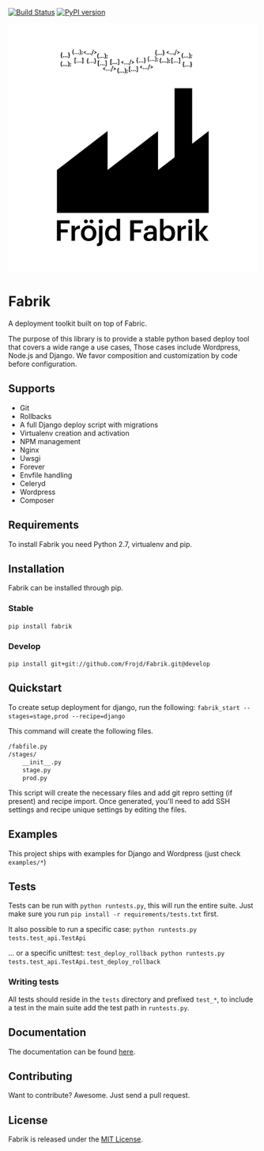 [![Build Status](https://travis-ci.org/Frojd/Fabrik.svg?branch=master)](https://travis-ci.org/Frojd/Fabrik)
[![PyPI version](https://badge.fury.io/py/fabrik.svg)](http://badge.fury.io/py/fabrik)

![Fabrik](https://raw.githubusercontent.com/frojd/fabrik/develop/img/frojd-fabrik.png)

# Fabrik
A deployment toolkit built on top of Fabric.

The purpose of this library is to provide a stable python based deploy tool that covers a wide range a use cases,
Those cases include Wordpress, Node.js and Django. We favor composition and customization by code before configuration.

## Supports
- Git
- Rollbacks
- A full Django deploy script with migrations
- Virtualenv creation and activation
- NPM management
- Nginx
- Uwsgi
- Forever
- Envfile handling
- Celeryd
- Wordpress
- Composer


## Requirements
To install Fabrik you need Python 2.7, virtualenv and pip.


## Installation
Fabrik can be installed through pip.

### Stable
`pip install fabrik`

### Develop
`pip install git+git://github.com/Frojd/Fabrik.git@develop`


## Quickstart

To create setup deployment for django, run the following:
`fabrik_start --stages=stage,prod --recipe=django`

This command will create the following files.

```
/fabfile.py
/stages/
    __init__.py
    stage.py
    prod.py
```

This script will create the necessary files and add git repro setting (if present) and recipe import. Once generated, you'll need to add SSH settings and recipe unique settings by editing the files.


## Examples
This project ships with examples for Django and Wordpress (just check `examples/*`)


## Tests
Tests can be run with `python runtests.py`, this will run the entire suite. Just make sure you run `pip install -r requirements/tests.txt` first.

It also possible to run a specific case:  `python runtests.py tests.test_api.TestApi`

... or a specific unittest:
`test_deploy_rollback python runtests.py tests.test_api.TestApi.test_deploy_rollback`

### Writing tests
All tests should reside in the `tests` directory and prefixed `test_*`, to include a test in the main suite add the test path in `runtests.py`.


## Documentation
The documentation can be found [here](documentation/README.md).


## Contributing
Want to contribute? Awesome. Just send a pull request.


## License
Fabrik is released under the [MIT License](http://www.opensource.org/licenses/MIT).
